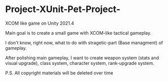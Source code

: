 # Project-XUnit-Pet-Project-
XCOM like game on Unity 2021.4

Main goal is to create a small game with XCOM-like tactical gameplay. 

I don't know, right now, what to do with stragetic-part (Base managment) of gameplay. 

After polishing main gameplay, I want to create weapon system (stats and visual upgrade), class system, character system, rank-upgrade system.

P.S. All copyright materials will be deleted over time
